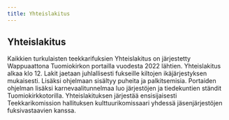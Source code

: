 ```yaml
---
title: Yhteislakitus
---
```

## Yhteislakitus

Kaikkien turkulaisten teekkarifuksien Yhteislakitus on järjestetty Wappuaattona Tuomiokirkon portailla vuodesta 2022 lähtien. Yhteislakitus alkaa klo 12. Lakit jaetaan juhlallisesti fukseille kiltojen ikäjärjestyksen mukaisesti. Lisäksi ohjelmaan sisältyy puheita ja palkitsemisia. Portaiden ohjelman lisäksi karnevaalitunnelmaa luo järjestöjen ja tiedekuntien ständit Tuomiokirkkotorilla. Yhteislakituksen järjestää ensisijaisesti Teekkarikomission hallituksen kulttuurikomissaari yhdessä jäsenjärjestöjen fuksivastaavien kanssa.
